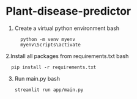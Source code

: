﻿# Plant-disease-predictor

 
1. Create a virtual python environment
   bash
   ```
     python -m venv myenv
     myenv\Scripts\activate
   ```

2.Install all packages from requirements.txt
bash
```
  pip install -r requirements.txt

```
3. Run main.py
   bash
   ```
   streamlit run app/main.py
   ```
